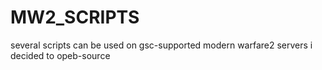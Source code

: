 # MW2_SCRIPTS
several scripts can be used on gsc-supported modern warfare2 servers i decided to opeb-source
